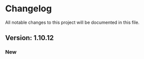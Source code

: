 # Changelog

All notable changes to this project will be documented in this file.

## Version: 1.10.12

### New



